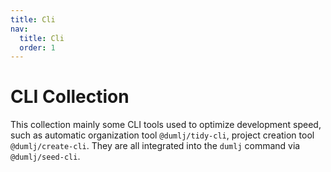 ```yaml
---
title: Cli
nav:
  title: Cli
  order: 1
---
```


# CLI Collection

This collection mainly some CLI tools used to optimize development speed, such as automatic organization tool `@dumlj/tidy-cli`, project creation tool `@dumlj/create-cli`.
They are all integrated into the `dumlj` command via `@dumlj/seed-cli`.
